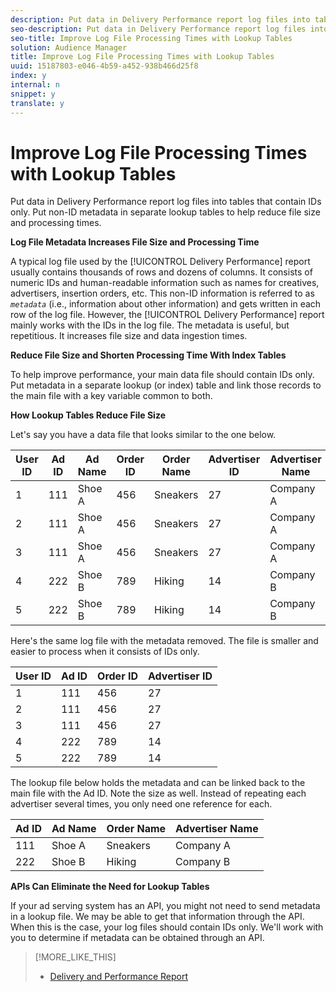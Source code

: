 ```yaml
---
description: Put data in Delivery Performance report log files into tables that contain IDs only. Put non-ID metadata in separate lookup tables to help reduce file size and processing times.
seo-description: Put data in Delivery Performance report log files into tables that contain IDs only. Put non-ID metadata in separate lookup tables to help reduce file size and processing times.
seo-title: Improve Log File Processing Times with Lookup Tables
solution: Audience Manager
title: Improve Log File Processing Times with Lookup Tables
uuid: 15187803-e046-4b59-a452-938b466d25f8
index: y
internal: n
snippet: y
translate: y
---
```


# Improve Log File Processing Times with Lookup Tables

Put data in Delivery Performance report log files into tables that contain IDs only. Put non-ID metadata in separate lookup tables to help reduce file size and processing times.

<!-- c_lookup_tables.xml -->

**Log File Metadata Increases File Size and Processing Time**

A typical log file used by the [!UICONTROL Delivery Performance] report usually contains thousands of rows and dozens of columns. It consists of numeric IDs and human-readable information such as names for creatives, advertisers, insertion orders, etc. This non-ID information is referred to as *`metadata`* (i.e., information about other information) and gets written in each row of the log file. However, the [!UICONTROL Delivery Performance] report mainly works with the IDs in the log file. The metadata is useful, but repetitious. It increases file size and data ingestion times.

**Reduce File Size and Shorten Processing Time With Index Tables**

To help improve performance, your main data file should contain IDs only. Put metadata in a separate lookup (or index) table and link those records to the main file with a key variable common to both.

**How Lookup Tables Reduce File Size**

Let's say you have a data file that looks similar to the one below.  

|  User ID  | Ad ID  | Ad Name  | Order ID  | Order Name  | Advertiser ID  | Advertiser Name  |
|---|---|---|---|---|---|---|
|  1  | 111  | Shoe A  | 456  | Sneakers  | 27  | Company A  |
|  2  | 111  | Shoe A  | 456  | Sneakers  | 27  | Company A  |
|  3  | 111  | Shoe A  | 456  | Sneakers  | 27  | Company A  |
|  4  | 222  | Shoe B  | 789  | Hiking  | 14  | Company B  |
|  5  | 222  | Shoe B  | 789  | Hiking  | 14  | Company B  |

Here's the same log file with the metadata removed. The file is smaller and easier to process when it consists of IDs only.  

|  User ID  | Ad ID  | Order ID  | Advertiser ID  |
|---|---|---|---|
|  1  | 111  | 456  | 27  |
|  2  | 111  | 456  | 27  |
|  3  | 111  | 456  | 27  |
|  4  | 222  | 789  | 14  |
|  5  | 222  | 789  | 14  |

The lookup file below holds the metadata and can be linked back to the main file with the Ad ID. Note the size as well. Instead of repeating each advertiser several times, you only need one reference for each.  

|  Ad ID  | Ad Name  | Order Name  | Advertiser Name  |
|---|---|---|---|
|  111  | Shoe A  | Sneakers  | Company A  |
|  222  | Shoe B  | Hiking  | Company B  |

**APIs Can Eliminate the Need for Lookup Tables**

If your ad serving system has an API, you might not need to send metadata in a lookup file. We may be able to get that information through the API. When this is the case, your log files should contain IDs only. We'll work with you to determine if metadata can be obtained through an API. 

>[!MORE_LIKE_THIS]
>
>* [Delivery and Performance Report](delivery-performance-report.md#concept_ED04A45759A6408D95222C7BE0EA301D)
